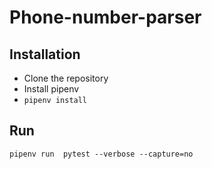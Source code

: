 # Phone-number-parser

## Installation
   - Clone the repository
   - Install pipenv
   - `pipenv install`
## Run
  `pipenv run  pytest --verbose --capture=no`
